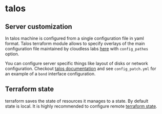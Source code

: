 # talos

## Server customization

In talos machine is configured from a single configuration file in yaml format. Talos terraform module allows to specify overlays of the main configuration file maintained by cloudless labs [here](https://github.com/fluencelabs/spectrum/blob/main/terraform-modules/talos/templates/controlplane_patch.yml) with `config_pathes` option.

You can configure server specific things like layout of disks or network configuration. Checkout [talos documentation](https://www.talos.dev/v1.9/reference/configuration/v1alpha1/config/) and see `config_patch.yml` for an example of a `bond` interface configuration.

## Terraform state

terraform saves the state of resources it manages to a state. By default state is local. It is highly recommended to configure remote [terraform state](https://developer.hashicorp.com/terraform/language/backend/s3).
